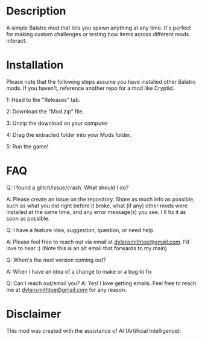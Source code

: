 # Description
A simple Balatro mod that lets you spawn anything at any time. It's perfect for making custom challenges or testing how items across different mods interact.

# Installation
Please note that the following steps assume you have installed other Balatro mods. If you haven't, reference another repo for a mod like Cryptid.

1: Head to the "Releases" tab.

2: Download the "Mod.zip" file.

3: Unzip the download on your computer


4: Drag the extracted folder into your Mods folder.


5: Run the game!

# FAQ

Q: I found a glitch/issue/crash. What should I do?

A: Please create an issue on the repository. Share as much info as possible, such as what you did right before it broke, what (if any) other mods were installed at the same time, and any error message(s) you see. I'll fix it as soon as possible.

Q: I have a feature idea, suggestion, question, or need help.

A: Please feel free to reach out via email at dylansmithtoe@gmail.com. I'd love to hear :) (Note this is an alt email that forwards to my main)

Q: When's the next version coming out?

A: When I have an idea of a change to make or a bug to fix

Q: Can I reach out/email you?
A: Yes! I love getting emails. Feel free to reach me at dylansmithtoe@gmail.com for any reason.

# Disclaimer

This mod was created with the assistance of AI (Artificial Intelligence).
